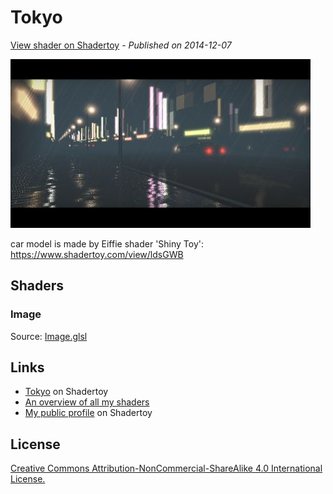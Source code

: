 ﻿# Tokyo
[View shader on Shadertoy](https://www.shadertoy.com/view/Xtf3zn) - _Published on 2014-12-07_ 

![thumbnail](./thumbnail.jpg)


car model is made by Eiffie
shader 'Shiny Toy': https://www.shadertoy.com/view/ldsGWB

## Shaders

### Image

Source: [Image.glsl](./Image.glsl)

## Links
* [Tokyo](https://www.shadertoy.com/view/Xtf3zn) on Shadertoy
* [An overview of all my shaders](https://reindernijhoff.net/shadertoy/)
* [My public profile](https://www.shadertoy.com/user/reinder) on Shadertoy

## License

[Creative Commons Attribution-NonCommercial-ShareAlike 4.0 International License.](https://creativecommons.org/licenses/by-nc-sa/4.0/)
